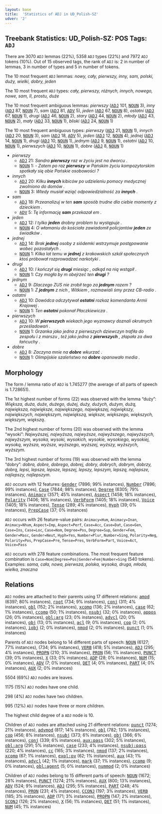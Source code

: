```yaml
---
layout: base
title:  'Statistics of ADJ in UD_Polish-SZ'
udver: '2'
---
```


## Treebank Statistics: UD_Polish-SZ: POS Tags: `ADJ`

There are 3070 `ADJ` lemmas (22%), 5358 `ADJ` types (22%) and 7972 `ADJ` tokens (10%).
Out of 15 observed tags, the rank of `ADJ` is: 2 in number of lemmas, 3 in number of types and 5 in number of tokens.

The 10 most frequent `ADJ` lemmas: <em>nowy, cały, pierwszy, inny, sam, polski, duży, wielki, dobry, jeden</em>

The 10 most frequent `ADJ` types:  <em>cały, pierwszy, różnych, innych, nowego, nowe, sam, II, prostu, duże</em>

The 10 most frequent ambiguous lemmas: <em>pierwszy</em> (<tt><a href="pl_sz-pos-ADJ.html">ADJ</a></tt> 101, <tt><a href="pl_sz-pos-NOUN.html">NOUN</a></tt> 3), <em>inny</em> (<tt><a href="pl_sz-pos-ADJ.html">ADJ</a></tt> 87, <tt><a href="pl_sz-pos-NOUN.html">NOUN</a></tt> 7), <em>sam</em> (<tt><a href="pl_sz-pos-ADJ.html">ADJ</a></tt> 81, <tt><a href="pl_sz-pos-ADV.html">ADV</a></tt> 5), <em>jeden</em> (<tt><a href="pl_sz-pos-ADJ.html">ADJ</a></tt> 67, <tt><a href="pl_sz-pos-NOUN.html">NOUN</a></tt> 8), <em>ostatni</em> (<tt><a href="pl_sz-pos-ADJ.html">ADJ</a></tt> 67, <tt><a href="pl_sz-pos-NOUN.html">NOUN</a></tt> 1), <em>drugi</em> (<tt><a href="pl_sz-pos-ADJ.html">ADJ</a></tt> 46, <tt><a href="pl_sz-pos-NOUN.html">NOUN</a></tt> 2), <em>stary</em> (<tt><a href="pl_sz-pos-ADJ.html">ADJ</a></tt> 44, <tt><a href="pl_sz-pos-NOUN.html">NOUN</a></tt> 2), <em>młody</em> (<tt><a href="pl_sz-pos-ADJ.html">ADJ</a></tt> 43, <tt><a href="pl_sz-pos-NOUN.html">NOUN</a></tt> 2), <em>mały</em> (<tt><a href="pl_sz-pos-ADJ.html">ADJ</a></tt> 33, <tt><a href="pl_sz-pos-NOUN.html">NOUN</a></tt> 1), <em>bliski</em> (<tt><a href="pl_sz-pos-ADJ.html">ADJ</a></tt> 24, <tt><a href="pl_sz-pos-NOUN.html">NOUN</a></tt> 1)

The 10 most frequent ambiguous types:  <em>pierwszy</em> (<tt><a href="pl_sz-pos-ADJ.html">ADJ</a></tt> 21, <tt><a href="pl_sz-pos-NOUN.html">NOUN</a></tt> 1), <em>innych</em> (<tt><a href="pl_sz-pos-ADJ.html">ADJ</a></tt> 20, <tt><a href="pl_sz-pos-NOUN.html">NOUN</a></tt> 3), <em>sam</em> (<tt><a href="pl_sz-pos-ADJ.html">ADJ</a></tt> 18, <tt><a href="pl_sz-pos-ADV.html">ADV</a></tt> 5), <em>jeden</em> (<tt><a href="pl_sz-pos-ADJ.html">ADJ</a></tt> 12, <tt><a href="pl_sz-pos-NOUN.html">NOUN</a></tt> 4), <em>jednej</em> (<tt><a href="pl_sz-pos-ADJ.html">ADJ</a></tt> 14, <tt><a href="pl_sz-pos-NOUN.html">NOUN</a></tt> 1), <em>drugi</em> (<tt><a href="pl_sz-pos-ADJ.html">ADJ</a></tt> 10, <tt><a href="pl_sz-pos-NOUN.html">NOUN</a></tt> 1), <em>jednym</em> (<tt><a href="pl_sz-pos-ADJ.html">ADJ</a></tt> 9, <tt><a href="pl_sz-pos-NOUN.html">NOUN</a></tt> 1), <em>ostatni</em> (<tt><a href="pl_sz-pos-ADJ.html">ADJ</a></tt> 10, <tt><a href="pl_sz-pos-NOUN.html">NOUN</a></tt> 1), <em>pierwszych</em> (<tt><a href="pl_sz-pos-ADJ.html">ADJ</a></tt> 10, <tt><a href="pl_sz-pos-NOUN.html">NOUN</a></tt> 1), <em>dobre</em> (<tt><a href="pl_sz-pos-ADJ.html">ADJ</a></tt> 8, <tt><a href="pl_sz-pos-NOUN.html">NOUN</a></tt> 1)


* <em>pierwszy</em>
  * <tt><a href="pl_sz-pos-ADJ.html">ADJ</a></tt> 21: <em>Sandra <b>pierwszy</b> raz w życiu jest na dworcu .</em>
  * <tt><a href="pl_sz-pos-NOUN.html">NOUN</a></tt> 1: <em>- Zatem po raz <b>pierwszy</b> w Pańskim życiu kompozytorskim spotkały się obie Pańskie osobowości ?</em>
* <em>innych</em>
  * <tt><a href="pl_sz-pos-ADJ.html">ADJ</a></tt> 20: <em>Kilku <b>innych</b> kibiców po udzieleniu pomocy medycznej zwolniono do domów .</em>
  * <tt><a href="pl_sz-pos-NOUN.html">NOUN</a></tt> 3: <em>Wtedy musiał wziąć odpowiedzialność za <b>innych</b> .</em>
* <em>sam</em>
  * <tt><a href="pl_sz-pos-ADJ.html">ADJ</a></tt> 18: <em>Przeanalizuj w ten <b>sam</b> sposób trudne dla ciebie momenty z dzieckiem .</em>
  * <tt><a href="pl_sz-pos-ADV.html">ADV</a></tt> 5: <em>Tę informację <b>sam</b> przekazał em .</em>
* <em>jeden</em>
  * <tt><a href="pl_sz-pos-ADJ.html">ADJ</a></tt> 12: <em>I tylko <b>jeden</b> drobny problem tu występuje .</em>
  * <tt><a href="pl_sz-pos-NOUN.html">NOUN</a></tt> 4: <em>O włamaniu do kościoła zawiadomił policjantów <b>jeden</b> ze świadków .</em>
* <em>jednej</em>
  * <tt><a href="pl_sz-pos-ADJ.html">ADJ</a></tt> 14: <em>Brak <b>jednej</b> osoby z siódemki wstrzymuje postępowanie wobec pozostałych .</em>
  * <tt><a href="pl_sz-pos-NOUN.html">NOUN</a></tt> 1: <em>Kilka lat temu w <b>jednej</b> z krakowskich szkół społecznych ktoś próbował rozprowadzać narkotyki .</em>
* <em>drugi</em>
  * <tt><a href="pl_sz-pos-ADJ.html">ADJ</a></tt> 10: <em>I kończył się <b>drugi</b> miesiąc , odkąd na nią wstąpił .</em>
  * <tt><a href="pl_sz-pos-NOUN.html">NOUN</a></tt> 1: <em>Czy mogła by m obejrzeć ten <b>drugi</b> ?</em>
* <em>jednym</em>
  * <tt><a href="pl_sz-pos-ADJ.html">ADJ</a></tt> 9: <em>Dlaczego ZUS nie zrobił tego za <b>jednym</b> razem ?</em>
  * <tt><a href="pl_sz-pos-NOUN.html">NOUN</a></tt> 1: <em>Z <b>jednym</b> z nich , Witkiem , rozmawiali śmy przez CB-radio .</em>
* <em>ostatni</em>
  * <tt><a href="pl_sz-pos-ADJ.html">ADJ</a></tt> 10: <em>Dowódca odczytywał <b>ostatni</b> rozkaz komendanta Armii Krajowej .</em>
  * <tt><a href="pl_sz-pos-NOUN.html">NOUN</a></tt> 1: <em>Ten <b>ostatni</b> pokonał Płaczkiewicza .</em>
* <em>pierwszych</em>
  * <tt><a href="pl_sz-pos-ADJ.html">ADJ</a></tt> 10: <em>W <b>pierwszych</b> wiekach jego wyznawcy doznali okrutnych prześladowań .</em>
  * <tt><a href="pl_sz-pos-NOUN.html">NOUN</a></tt> 1: <em>Grzanka jako jedna z pierwszych dziewczyn trafiła do zespołu i z marszu , też jako jedna z <b>pierwszych</b> , złapała za dwa łańcuchy .</em>
* <em>dobre</em>
  * <tt><a href="pl_sz-pos-ADJ.html">ADJ</a></tt> 8: <em>Zaczyna mnie na <b>dobre</b> wkurzać .</em>
  * <tt><a href="pl_sz-pos-NOUN.html">NOUN</a></tt> 1: <em>Olimpijskie szaleństwo na <b>dobre</b> opanowało media .</em>

## Morphology

The form / lemma ratio of `ADJ` is 1.745277 (the average of all parts of speech is 1.728651).

The 1st highest number of forms (22) was observed with the lemma “duży”: <em>Większa, duża, duże, dużego, dużej, duży, dużych, dużym, dużą, największa, największe, największego, największej, największy, największych, największym, największą, większe, większego, większych, większym, większą</em>.

The 2nd highest number of forms (20) was observed with the lemma “wysoki”: <em>Najwyższej, najwyższa, najwyższe, najwyższego, najwyższych, najwyższym, wysoka, wysoki, wysokich, wysokie, wysokiego, wysokiej, wysoką, wyższa, wyższe, wyższego, wyższej, wyższy, wyższych, wyższym</em>.

The 3rd highest number of forms (19) was observed with the lemma “dobry”: <em>dobra, dobre, dobrego, dobrej, dobry, dobrych, dobrym, dobrzy, dobrą, lepsi, lepsza, lepsze, lepszej, lepszy, lepszym, lepszą, najlepsze, najlepszy, najlepszym</em>.

`ADJ` occurs with 12 features: <tt><a href="pl_sz-feat-Gender.html">Gender</a></tt> (7896; 99% instances), <tt><a href="pl_sz-feat-Number.html">Number</a></tt> (7896; 99% instances), <tt><a href="pl_sz-feat-Case.html">Case</a></tt> (7844; 98% instances), <tt><a href="pl_sz-feat-Degree.html">Degree</a></tt> (6305; 79% instances), <tt><a href="pl_sz-feat-Animacy.html">Animacy</a></tt> (3571; 45% instances), <tt><a href="pl_sz-feat-Aspect.html">Aspect</a></tt> (1458; 18% instances), <tt><a href="pl_sz-feat-Polarity.html">Polarity</a></tt> (1406; 18% instances), <tt><a href="pl_sz-feat-VerbForm.html">VerbForm</a></tt> (1405; 18% instances), <tt><a href="pl_sz-feat-Voice.html">Voice</a></tt> (1405; 18% instances), <tt><a href="pl_sz-feat-Tense.html">Tense</a></tt> (289; 4% instances), <tt><a href="pl_sz-feat-Hyph.html">Hyph</a></tt> (39; 0% instances), <tt><a href="pl_sz-feat-PrepCase.html">PrepCase</a></tt> (37; 0% instances)

`ADJ` occurs with 26 feature-value pairs: `Animacy=Hum`, `Animacy=Inan`, `Animacy=Nhum`, `Aspect=Imp`, `Aspect=Perf`, `Case=Acc`, `Case=Dat`, `Case=Gen`, `Case=Ins`, `Case=Loc`, `Case=Nom`, `Degree=Pos`, `Degree=Sup`, `Gender=Fem`, `Gender=Masc`, `Gender=Neut`, `Hyph=Yes`, `Number=Plur`, `Number=Sing`, `Polarity=Neg`, `Polarity=Pos`, `PrepCase=Pre`, `Tense=Pres`, `VerbForm=Part`, `Voice=Act`, `Voice=Pass`

`ADJ` occurs with 278 feature combinations.
The most frequent feature combination is `Case=Nom|Degree=Pos|Gender=Fem|Number=Sing` (540 tokens).
Examples: <em>sama, cała, nowa, pierwsza, polska, wysoka, druga, młoda, wielka, znaczna</em>


## Relations

`ADJ` nodes are attached to their parents using 17 different relations: <tt><a href="pl_sz-dep-amod.html">amod</a></tt> (6397; 80% instances), <tt><a href="pl_sz-dep-root.html">root</a></tt> (734; 9% instances), <tt><a href="pl_sz-dep-conj.html">conj</a></tt> (311; 4% instances), <tt><a href="pl_sz-dep-obl.html">obl</a></tt> (152; 2% instances), <tt><a href="pl_sz-dep-xcomp.html">xcomp</a></tt> (136; 2% instances), <tt><a href="pl_sz-dep-case.html">case</a></tt> (62; 1% instances), <tt><a href="pl_sz-dep-ccomp.html">ccomp</a></tt> (50; 1% instances), <tt><a href="pl_sz-dep-nsubj.html">nsubj</a></tt> (32; 0% instances), <tt><a href="pl_sz-dep-appos.html">appos</a></tt> (26; 0% instances), <tt><a href="pl_sz-dep-obl-arg.html">obl:arg</a></tt> (23; 0% instances), <tt><a href="pl_sz-dep-advcl.html">advcl</a></tt> (20; 0% instances), <tt><a href="pl_sz-dep-obj.html">obj</a></tt> (13; 0% instances), <tt><a href="pl_sz-dep-acl.html">acl</a></tt> (9; 0% instances), <tt><a href="pl_sz-dep-cop.html">cop</a></tt> (2; 0% instances), <tt><a href="pl_sz-dep-iobj.html">iobj</a></tt> (2; 0% instances), <tt><a href="pl_sz-dep-nmod.html">nmod</a></tt> (2; 0% instances), <tt><a href="pl_sz-dep-punct.html">punct</a></tt> (1; 0% instances)

Parents of `ADJ` nodes belong to 14 different parts of speech: <tt><a href="pl_sz-pos-NOUN.html">NOUN</a></tt> (6127; 77% instances),  (734; 9% instances), <tt><a href="pl_sz-pos-VERB.html">VERB</a></tt> (418; 5% instances), <tt><a href="pl_sz-pos-ADJ.html">ADJ</a></tt> (295; 4% instances), <tt><a href="pl_sz-pos-PROPN.html">PROPN</a></tt> (210; 3% instances), <tt><a href="pl_sz-pos-PRON.html">PRON</a></tt> (56; 1% instances), <tt><a href="pl_sz-pos-PUNCT.html">PUNCT</a></tt> (39; 0% instances), <tt><a href="pl_sz-pos-X.html">X</a></tt> (33; 0% instances), <tt><a href="pl_sz-pos-ADP.html">ADP</a></tt> (28; 0% instances), <tt><a href="pl_sz-pos-NUM.html">NUM</a></tt> (15; 0% instances), <tt><a href="pl_sz-pos-ADV.html">ADV</a></tt> (7; 0% instances), <tt><a href="pl_sz-pos-DET.html">DET</a></tt> (4; 0% instances), <tt><a href="pl_sz-pos-PART.html">PART</a></tt> (4; 0% instances), <tt><a href="pl_sz-pos-AUX.html">AUX</a></tt> (2; 0% instances)

5504 (69%) `ADJ` nodes are leaves.

1175 (15%) `ADJ` nodes have one child.

298 (4%) `ADJ` nodes have two children.

995 (12%) `ADJ` nodes have three or more children.

The highest child degree of a `ADJ` node is 10.

Children of `ADJ` nodes are attached using 21 different relations: <tt><a href="pl_sz-dep-punct.html">punct</a></tt> (1274; 21% instances), <tt><a href="pl_sz-dep-advmod.html">advmod</a></tt> (817; 14% instances), <tt><a href="pl_sz-dep-obl.html">obl</a></tt> (782; 13% instances), <tt><a href="pl_sz-dep-cop.html">cop</a></tt> (456; 8% instances), <tt><a href="pl_sz-dep-nsubj.html">nsubj</a></tt> (373; 6% instances), <tt><a href="pl_sz-dep-obj.html">obj</a></tt> (366; 6% instances), <tt><a href="pl_sz-dep-conj.html">conj</a></tt> (339; 6% instances), <tt><a href="pl_sz-dep-aux-pass.html">aux:pass</a></tt> (302; 5% instances), <tt><a href="pl_sz-dep-obl-arg.html">obl:arg</a></tt> (291; 5% instances), <tt><a href="pl_sz-dep-case.html">case</a></tt> (233; 4% instances), <tt><a href="pl_sz-dep-nsubj-pass.html">nsubj:pass</a></tt> (220; 4% instances), <tt><a href="pl_sz-dep-cc.html">cc</a></tt> (165; 3% instances), <tt><a href="pl_sz-dep-nmod.html">nmod</a></tt> (137; 2% instances), <tt><a href="pl_sz-dep-xcomp.html">xcomp</a></tt> (67; 1% instances), <tt><a href="pl_sz-dep-expl-pv.html">expl:pv</a></tt> (62; 1% instances), <tt><a href="pl_sz-dep-aux.html">aux</a></tt> (43; 1% instances), <tt><a href="pl_sz-dep-advcl.html">advcl</a></tt> (42; 1% instances), <tt><a href="pl_sz-dep-mark.html">mark</a></tt> (37; 1% instances), <tt><a href="pl_sz-dep-ccomp.html">ccomp</a></tt> (9; 0% instances), <tt><a href="pl_sz-dep-obl-agent.html">obl:agent</a></tt> (5; 0% instances), <tt><a href="pl_sz-dep-nummod.html">nummod</a></tt> (2; 0% instances)

Children of `ADJ` nodes belong to 15 different parts of speech: <tt><a href="pl_sz-pos-NOUN.html">NOUN</a></tt> (1672; 28% instances), <tt><a href="pl_sz-pos-PUNCT.html">PUNCT</a></tt> (1274; 21% instances), <tt><a href="pl_sz-pos-AUX.html">AUX</a></tt> (800; 13% instances), <tt><a href="pl_sz-pos-ADV.html">ADV</a></tt> (524; 9% instances), <tt><a href="pl_sz-pos-ADJ.html">ADJ</a></tt> (295; 5% instances), <tt><a href="pl_sz-pos-PART.html">PART</a></tt> (248; 4% instances), <tt><a href="pl_sz-pos-PRON.html">PRON</a></tt> (231; 4% instances), <tt><a href="pl_sz-pos-CCONJ.html">CCONJ</a></tt> (197; 3% instances), <tt><a href="pl_sz-pos-VERB.html">VERB</a></tt> (185; 3% instances), <tt><a href="pl_sz-pos-ADP.html">ADP</a></tt> (171; 3% instances), <tt><a href="pl_sz-pos-PROPN.html">PROPN</a></tt> (147; 2% instances), <tt><a href="pl_sz-pos-SCONJ.html">SCONJ</a></tt> (126; 2% instances), <tt><a href="pl_sz-pos-X.html">X</a></tt> (56; 1% instances), <tt><a href="pl_sz-pos-DET.html">DET</a></tt> (51; 1% instances), <tt><a href="pl_sz-pos-NUM.html">NUM</a></tt> (45; 1% instances)

